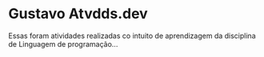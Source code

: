 # Gustavo Atvdds.dev

Essas foram atividades realizadas co intuito de aprendizagem da disciplina de Linguagem de programação...
